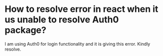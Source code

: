 
# How to resolve error in react when it us unable to resolve Auth0 package?

I am using Auth0 for login functionality and it is giving this error. Kindly resolve.

        